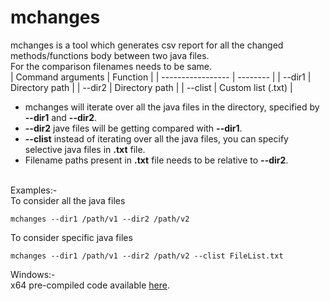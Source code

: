 # mchanges
mchanges is a tool which generates csv report for all the changed methods/functions body between two java files.</br>
For the comparison filenames needs to be same.</br>
| Command arguments | Function |
| ----------------- | -------- |
| --dir1  | Directory path     |
| --dir2  | Directory path     |
| --clist | Custom list (.txt) |

+ mchanges will iterate over all the java files in the directory, specified by **--dir1** and **--dir2**.
+ **--dir2** jave files will be getting compared with **--dir1**.
+ **--clist** instead of iterating over all the java files, you can specify selective java files in **.txt** file.
+ Filename paths present in **.txt** file needs to be relative to **--dir2**.
</br>
Examples:-</br>
To consider all the java files</br>

```
mchanges --dir1 /path/v1 --dir2 /path/v2
```


To consider specific java files</br>
```
mchanges --dir1 /path/v1 --dir2 /path/v2 --clist FileList.txt
```

Windows:-</br>
x64 pre-compiled code available [here](https://drive.google.com/file/d/11u1Wxwsm7Cnk2cTkEJmJMsSYH6tENqCI/view?usp=sharing).
